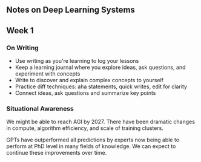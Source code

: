 
## Notes on Deep Learning Systems 

## Week 1

### On Writing
- Use writing as you're learning to log your lessons
- Keep a learning journal where you explore ideas, ask questions, and experiment with concepts
- Write to discover and explain complex concepts to yourself
- Practice diff techniques: aha statements, quick writes, edit for clarity
- Connect ideas, ask questions and summarize key points

### Situational Awareness

We might be able to reach AGI by 2027. There have been dramatic changes in compute, algorithm efficiency, and scale of training clusters. 

GPTs have outperformed all predictions by experts now being able to perform at PhD level in many fields of knowledge. We can expect to continue these improvements over time.
